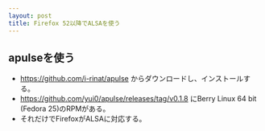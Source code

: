 ```yaml
---
layout: post
title: Firefox 52以降でALSAを使う
---
```


## apulseを使う
 - https://github.com/i-rinat/apulse からダウンロードし、インストールする。
 - https://github.com/yui0/apulse/releases/tag/v0.1.8 にBerry Linux 64 bit (Fedora 25)のRPMがある。
 - それだけでFirefoxがALSAに対応する。
